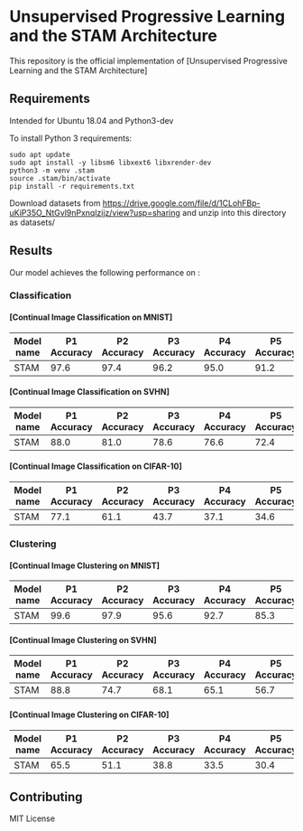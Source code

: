 # Unsupervised Progressive Learning and the STAM Architecture

This repository is the official implementation of [Unsupervised Progressive Learning and the STAM Architecture]

## Requirements
Intended for Ubuntu 18.04 and Python3-dev

To install Python 3 requirements:

```setup
sudo apt update
sudo apt install -y libsm6 libxext6 libxrender-dev
python3 -m venv .stam
source .stam/bin/activate
pip install -r requirements.txt
```

Download datasets from https://drive.google.com/file/d/1CLohFBp-uKiP35O_NtGvl9nPxnqlzijz/view?usp=sharing and unzip into this directory as datasets/

## Results

Our model achieves the following performance on :

### Classification
#### [Continual Image Classification on MNIST]

| Model name         | P1 Accuracy | P2 Accuracy | P3 Accuracy | P4 Accuracy | P5 Accuracy |
| ------------------ | ----------- | ----------- | ----------- | ----------- | ----------- |
|       STAM         |     97.6    |     97.4    |     96.2    |     95.0    |     91.2    |

#### [Continual Image Classification on SVHN]

| Model name         | P1 Accuracy | P2 Accuracy | P3 Accuracy | P4 Accuracy | P5 Accuracy |
| ------------------ | ----------- | ----------- | ----------- | ----------- | ----------- |
|       STAM         |     88.0    |     81.0    |     78.6    |     76.6    |     72.4    |

#### [Continual Image Classification on CIFAR-10]

| Model name         | P1 Accuracy | P2 Accuracy | P3 Accuracy | P4 Accuracy | P5 Accuracy |
| ------------------ | ----------- | ----------- | ----------- | ----------- | ----------- |
|       STAM         |     77.1    |     61.1    |     43.7    |     37.1    |     34.6    |

### Clustering

#### [Continual Image Clustering on MNIST]

| Model name         | P1 Accuracy | P2 Accuracy | P3 Accuracy | P4 Accuracy | P5 Accuracy |
| ------------------ | ----------- | ----------- | ----------- | ----------- | ----------- |
|       STAM         |     99.6    |     97.9    |     95.6    |     92.7    |     85.3    |

#### [Continual Image Clustering on SVHN]

| Model name         | P1 Accuracy | P2 Accuracy | P3 Accuracy | P4 Accuracy | P5 Accuracy |
| ------------------ | ----------- | ----------- | ----------- | ----------- | ----------- |
|       STAM         |     88.8    |     74.7    |     68.1    |     65.1    |     56.7    |

#### [Continual Image Clustering on CIFAR-10]

| Model name         | P1 Accuracy | P2 Accuracy | P3 Accuracy | P4 Accuracy | P5 Accuracy |
| ------------------ | ----------- | ----------- | ----------- | ----------- | ----------- |
|       STAM         |     65.5    |     51.1    |     38.8    |     33.5    |     30.4    |

## Contributing
MIT License